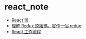 # react_note

- [React 18](/react_v18.md)
- [理解 Redux 原始碼，實作一個 redux](/實作redux/redux.md)
- [React 工作流程](/react%20工作流程/react%20工作流程.md)
